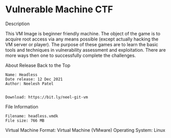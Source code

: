 # Vulnerable Machine CTF

Description

This VM Image is beginner friendly machine. The object of the game is to acquire root access via any means possible (except actually hacking the VM server or player). The purpose of these games are to learn the basic tools and techniques in vulnerability assessment and exploitation. There are more ways then one to successfully complete the challenges.

About Release
Back to the Top

    Name: Headless 
    Date release: 12 Dec 2021
    Author: Neelesh Patel

  
    Download: https://bit.ly/neel-git-vm

File Information


    Filename: headless.vmdk
    File size: 766 MB
    
Virtual Machine
    Format: Virtual Machine (VMware)
    Operating System: Linux

